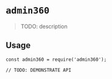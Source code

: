 # `admin360`

> TODO: description

## Usage

```
const admin360 = require('admin360');

// TODO: DEMONSTRATE API
```
